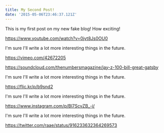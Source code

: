 ```yaml
---
title: My Second Post!
date: '2015-05-06T23:46:37.121Z'
---
```


This is my first post on my new fake blog! How exciting!

<!-- https://reports.zoho.com/ZDBDataSheetView.cc?OBJID=1432535000000003002 -->

<!-- https://beta.znipe.tv/esl-genting-2018/stage?v=-L8UwcDwy8BFKXR6lLdj -->

<!-- http://www.youtube.com/watch?v=iwGFalTRHDA -->

<!-- http://yfrog.com/jukynnj -->

<!-- http://yesik.it/EP15 -->

<!-- https://matt.wordpress.com/2011/07/14/clouds-over-new-york/ -->

<!-- https://www.wootled.com/wg/0SbDvPCAzpWEstt -->

<!-- https://app.wizer.me/preview/K6EKW -->

<!-- http://deckers.wiredrive.com/363254/851732644105a5a8b3fa14fe164452df -->

<!-- https://article.voxsnap.com/nirandfar/the-psychology-of-a-billion-dollar-enterprise-app -->

<!-- https://vlipsy.com/vlip/elf-i-love-you-i1ZZELDO -->

<!-- http://viziosphere.com/3dphoto?ref=VZP0002 -->

<!-- https://vimeo.com/76979871 -->

<!-- https://players.vidmizer.com/8582f97e-7c4f-49c7-be85-d61a95f4d8b3 -->

<!-- https://vidl.it/mBPb4A -->

<!-- http://www.videojug.com/film/how-to-tie-a-knot-braid -->

<!-- http://www.vevo.com/watch/katy-perry/Firework/USCA31000112 -->

<!-- http://verse.com/embed/#/stories/112-connected-to-the-top -->

<!-- http://veer.tv/videos/fuzzy-beard-360-7514 -->

<!-- http://uttles.com/uttle/56b760264daebfd94ef293a2 -->

<!-- https://utposts.com/products/1 -->

<!-- http://www.ustream.tv/channel/americatv2oficial -->

<!-- https://mais.uol.com.br/view/qf3ks0vlifm7/15697800?types=A -->

<!-- https://player.ubideo.com/myownusername -->

<!-- https://twitter.com/Interior/status/507185938620219395 -->

<!-- https://www.twitch.tv/riotgames/v/72749628 -->

<!-- http://topy.se/image/X9 -->

<!-- https://www.toornament.com/tournaments/435927046347886201/information -->

<!-- https://www.tickcounter.com/countdown/1/my-countdown -->

<!-- https://theysaidso.com/i/13IGilhK08STqiDI5xGk_geF -->

<!-- https://www.nytimes.com/2016/03/10/us/politics/how-to-watch-democratic-debate.html -->

<!-- https://www.ted.com/talks/jill_bolte_taylor_s_powerful_stroke_of_insight -->

<!-- https://www.sutori.com/story/our-story-8362 -->

<!-- https://content.streamonecloud.net/embed/account=2zhpQ4DUe5oB/item=OB5psqlNP0MR/tears-of-steel.html -->

<!-- http://streamable.com/ifjh -->

<!-- https://www.spreaker.com/show/risiko-radio -->

<!-- https://open.spotify.com/track/2qToAcex0ruZfbEbAy9OhW -->

<!-- https://play.bespotful.com/3457 -->

<!-- https://speakerdeck.com/wallat/why-backbone -->

<!-- https://play.soundsgood.co/playlist/24h-avec-nuits-fauves -->

<!-- https://soundcloud.com/forss/flickermood -->

<!-- https://song.link/album/s/0K4pIOOsfJ9lK8OjrZfXzd -->

<!-- https://www.socialexplorer.com/a9676d974c/explore -->

<!-- https://www.smugmug.com/popular/all#125787395_hQSj9 -->

<!-- http://www.slideshare.net/haraldf/business-quotes-for-2011 -->

<!-- http://sketchfab.com/sketchfab/folders/5ae73138e4a1477fb87b6f48d2bfccbe -->

<!-- https://onsizzle.com/i/ten-kingiames-last-night-lebron-james-finally-got-that-ring-3174471 -->

<!-- https://simplecast.com/s/7fe152f4 -->

<!-- https://showtheway.io/to/48.85837,2.294481?name=Eiffel%20Tower -->

<!-- http://shoudio.com/user/shoister/status/8122 -->

<!-- http://www.shortnote.jp/oembed/?url=https%3A%2F%2Fwww.shortnote.jp%2Fview%2Fnotes%2FATImFCFE -->

<!-- http://www.scribd.com/doc/110799637/Synthesis-of-Knowledge-Effects-of-Fire-and-Thinning-Treatments-on-Understory-Vegetation-in-Dry-U-S-Forests -->

<!-- https://scribblemaps.com/maps/view/Saigon/JkFLCgwlGt -->

<!-- https://www.screenr.com/api/oembed.xml?url=http%3A%2F%2Fscreenr.com%2F3jns -->

<!-- https://www.screencast.com/t/JR3TiP5Dds -->

<!-- https://videosite.screen9.tv/media/u6txqFxdedOXiyg2lOUmTQ/crane -->

<!-- http://videos.sapo.pt/dNbiosGa9YZHfLrhkA88 -->

<!-- http://rumble.com/v30jzs-dog-dont-know-where-to-hide-her-bone.html -->

<!-- http://roomshare.jp/en/post/137167 -->

<!-- https://www.riffreporter.de/was-ist-riffreporter/ -->

<!-- https://www.reverbnation.com/collection/211-soul-revival -->

<!-- http://repubhub.icopyright.net/freePost.act?tag=3.11150?icx_id=918814 -->

<!-- http://rwire.com/600742 -->

<!-- https://www.reddit.com/r/aww/comments/4lwccv/someone_came_to_visit_woodchips_for_scale -->

<!-- https://portfolium.com/entry/american-ninja-warrior-2011 -->

<!-- https://polldaddy.com/ratings/39/ -->

<!-- https://store.pixdor.com/map/10/show -->

<!-- https://beta.pingvp.com.kpnis.nl/v/index.php?v=anxXNrIi31 -->

<!-- https://www.pastery.net/hepwdy/ -->

<!-- https://orbitvu.co/001/JJXNutMRq8DvjEQ8Sbv8WH/ov3601/3/view -->

<!-- http://www.ora.tv/thechargedlife -->

<!-- http://on.aol.com/video/plans-to-clone-john-lennon-using-one-of-his-teeth-517906689 -->

<!-- http://official.fm/tracks/npTR -->

<!-- https://codepen.io/andrewnordin/pen/oLzNMd -->

<!-- I'm sure I'll write a lot more interesting things in the future. -->

<!-- http://flic.kr/p/4PT24u -->

<!-- I'm sure I'll write a lot more interesting things in the future. -->

<!-- http://www.23hq.com/ok67/photo/5274134 -->

<!-- https://gloria.tv/video/FRqEWoz7GfGt1pfhD4krcgyqC -->

<!-- https://beta.modelo.io/embedded/PB4PgLTHJq -->

<!-- https://www.odds.com.au/odds/rugby-league/nrl/ -->

<!-- http://www.nfb.ca/film/aboriginality -->

<!-- https://nanoo.tv/link/v/zBNqdjLG -->

<!-- https://mybeweeg.com/w/NyWxXR7tb -->

<!-- https://m-roll.morphcast.com/mroll/ -->

<!-- http://www.mobypicture.com/user/Henk_Voermans/view/15880044 -->

<!-- https://www.mixcloud.com/Beatspeak/beatspeak-a-little-bit-deeper-005/ -->

<!-- http://www.meetup.com/PHPColMeetup/photos/ -->

<!-- https://medienarchiv.zhdk.ch/entries/da88e9e6-6b53-447b-8113-637d885f8ab2 -->

<!-- https://me.me/i/3174471 -->

<!-- https://app.ludus.one/fd01598e-5ed7-4edb-8d0e-cf75a36e0a07 -->

<!-- https://LearningApps.org/259 -->

<!-- https://jdr.knacki.info/meuh/desole;format=json -->

<!-- http://www.kitchenbowl.com/recipe/NVsYg1R8ql/pork-and-shiitake-mushroom-dumplings -->

<!-- https://kit.com/YARNutopia/nintendo-nes-controller-pixel-blanket-crochet-supplies-kit -->

<!-- https://www.kidoju.com/en/x/57c1c06430c6681900538352/57c1c06530c6681900538353 -->

<!-- http://www.kickstarter.com/projects/1115015686/help-support-the-kiggins-theatre-to-go-digital -->

<!-- https://music.ivlis.kr/?artist=Justin%20Bieber&track=Sorry -->

<!-- http://www.inoreader.com/article/3a9c6e7f31414b1c-how-to-prevent-spotify-from-wasting-disk-space -->

<!-- https://demo.infoveave.net/E/ZGVtb3wxfENIfDU2OTR8MjAxfHRydWV8dHJ1ZQ==|AP25RKrQl0t -->

<!-- https://infogr.am/amazon-and-the-book-market -->

<!-- http://player.indacolive.com/player/jwp/clients/test/2016/9/pallacanestro_reggiana/ -->

<!-- https://ifttt.com/recipes/107745 -->

<!-- http://www.ifixit.com/Teardown/iPhone-4-Teardown/3130/1

http://www.hulu.com/watch/20807/late-night-with-conan-obrien-wed-may-21-2008

https://gyazo.com/71e107d77e8495f0e54d2e5b6dc5d326

https://giphy.com/gifs/cant-hardly-wait-kW8mnYSNkUYKc

http://www.gfycat.com/RichPepperyFerret -->

<!-- http://geo.hlipp.de/photo/20260

http://www.geograph.org.gg/photo/773

http://www.geograph.org.uk/photo/2928776

http://www.funnyordie.com/videos/a7311134ac/patton-oswalt-in-heavy-metal

https://catapult.fontself.com/MEdLOEq/gilbert-color-bold-preview4

https://public.flourish.studio/visualisation/47988/

https://flat.io/score/56ae21579a127715a02901a6

https://faithlifetv.com/items/300027

https://www.facebook.com/facebook/videos/10153231379946729/

https://eyrie.io/board/747d351c00bc4f91ae7b95635942e685

https://ethfiddle.com/Y8Iy49zDJ0

https://d.tube/v/benswann/zqd630em

https://www.docdroid.net/hptvUCe/example-document.docx.html

https://www.ultimedia.com/default/index/videogeneric/id/smxuxm

https://finchp.didacte.com/a/course/363?locale=fr

http://browse.deviantart.com/art/Vita-Brevis-379998342

http://www.dailymotion.com/video/xoxulz_babysitter_animals

http://coub.com/view/um0um0

https://commaful.com/play/rubixcube89201/dont-let-me-fall-in-love-with-you/

http://www.collegehumor.com/video/3922232/prank-war-7-the-half-million-dollar-shot

https://codesandbox.io/s/new

https://codepoints.net/U+00E4

https://codepen.io/gingerdude/pen/JXwgdK

http://clyp.it/zhwuptos

https://www.circuitlab.com/circuit/e38756/555-timer-as-astable-multivibrator-oscillator/

https://live.amcharts.com/czNjJ

https://animoto.com/play/JzwsBn5FRVxS0qoqcBP5zA

https://www.audiomack.com/playlist/audiomack/just-chillin

http://public.chartblocks.com/c/53f7702dc9a61d7935942613/

http://chirb.it/OBnAr1 -->

<!-- https://youtu.be/xw9Au9OoN88 -->

https://www.youtube.com/watch?v=0jvt8Js0OU0

I'm sure I'll write a lot more interesting things in the future.

https://vimeo.com/42672205

https://soundcloud.com/thenumbersmagazine/jay-z-100-bill-great-gatsby

<!-- https://open.spotify.com/track/799ZgLjMxH6f0ef57BKg0c?si=4K0Wu1RWTGmlo9_tFx3W1g -->

I'm sure I'll write a lot more interesting things in the future.

https://flic.kr/p/b9snd2

I'm sure I'll write a lot more interesting things in the future.

https://www.instagram.com/p/Bl7ScvZB_-i/

I'm sure I'll write a lot more interesting things in the future.

https://twitter.com/raae/status/916233632364269573
